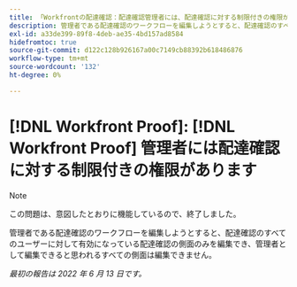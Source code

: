 ```yaml
---
title: 「Workfrontの配達確認：配達確認管理者には、配達確認に対する制限付きの権限があります
description: 管理者である配達確認のワークフローを編集しようとすると、配達確認のすべてのユーザーに対して有効になっている配達確認の側面のみを編集でき、管理者として編集できると思われるすべての側面は編集できません。
exl-id: a33de399-89f8-4deb-ae35-4bd157ad8584
hidefromtoc: true
source-git-commit: d122c128b926167a00c7149cb88392b618486876
workflow-type: tm+mt
source-wordcount: '132'
ht-degree: 0%

---
```


# [!DNL Workfront Proof]: [!DNL Workfront Proof] 管理者には配達確認に対する制限付きの権限があります

>[!NOTE]
>
>この問題は、意図したとおりに機能しているので、終了しました。

管理者である配達確認のワークフローを編集しようとすると、配達確認のすべてのユーザーに対して有効になっている配達確認の側面のみを編集でき、管理者として編集できると思われるすべての側面は編集できません。

_最初の報告は 2022 年 6 月 13 日です。_
